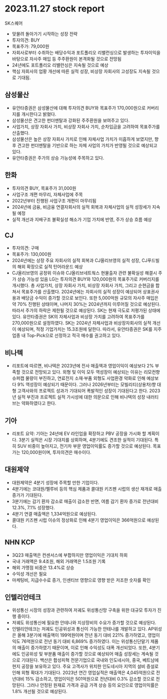 # 2023.11.27 stock report
SK스퀘어
- 맞물려 돌아가기 시작하는 성장 전략
- 투자의견: BUY
- 목표주가: 79,000원
- 자회사로부터 수취하는 배당수익과 포트폴리오 리밸런싱으로 발생하는 투자이익을 바탕으로 자사주 매입 등 주주환원이 본격화될 것으로 전망됨
- 24년에도 포트폴리오 리밸런싱은 지속될 것으로 예상
- 핵심 자회사의 업황 개선에 따른 실적 성장, 비상장 자회사의 고성장도 지속될 것으로 기대됨.
## 삼성물산
- 유안타증권은 삼성물산에 대해 투자의견 BUY와 목표주가 170,000원으로 커버리지를 개시한다고 밝혔다.
- 삼성물산은 견고한 펀더멘탈과 강화된 주주환원을 보여주고 있다.
- 사업가치, 상장 자회사 가치, 비상장 자회사 가치, 순차입금을 고려하여 목표주가를 산출했다.
- 삼성물산은 높은 상장 자회사 가치로 인해 자체사업 가치가 미흡하게 보였지만, 향후 견고한 펀더멘탈을 기반으로 하는 자체 사업의 가치가 반영될 것으로 예상되고 있다.
- 유안타증권은 주가의 상승 가능성에 주목하고 있다.
## 한화
- 투자의견 BUY, 목표주가 31,000원
- 사업구조 개편 마무리, 자체사업에 주목
- 2022년부터 진행된 사업구조 개편이 마무리됨
- 2024년에 금융, 비금융 연결자회사의 실적 회복과 자체사업의 실적 성장세가 지속될 예정
- 실적 개선과 지배구조 불확실성 해소가 기업 가치에 반영, 주가 상승 흐름 예상
## CJ
- 투자의견: 구매
- 목표주가: 130,000원
- 2024년에는 상장 주요 자회사의 실적 회복과 CJ올리브영의 실적 성장, CJ푸드빌의 해외 확장으로 실적 턴어라운드 예상
- CJ올리브영의 공정위 이슈와 CJ올리브네트웍스 현물출자 관련 불확실성 해결시 주가 상승 가능성 있음
LG는 투자의견 BUY와 120,000원의 목표주가로 커버리지를 개시했다. 총 사업가치, 상장 자회사 가치, 비상장 자회사 가치, 그리고 순현금을 합쳐서 목표주가를 산출했다. 2024년에는 자회사의 실적 성장이 예상되어 상표권사용과 배당금 수익이 증가할 것으로 보인다. 또한 5,000억원 규모의 자사주 매입은 약 70% 진행된 상태이며, 나머지 30%는 2024년까지 이루어질 것으로 예상된다. 따라서 주가의 하락은 제한될 것으로 예상된다.
SK는 현재 극도로 저평가된 상태에 있다. 유안타증권은 SK의 자체사업과 비상장 가치를 고려하여 목표주가를 270,000원으로 설정하였다. SK는 2024년 자체사업과 비상장자회사의 실적 개선이 예상되며, 적정 기업가치는 15.3조원에 달한다. 따라서, 유안타증권은 SK를 지주업종 내 Top-Pick으로 선정하고 적극 매수를 권고하고 있다.
## 비나텍
- 리포트에 따르면, 비나텍은 2023년에 전사 매출액과 영업이익이 예상보다 2% 부족할 것으로 전망되고 있다. 외형 및 이익 모두 역성장이 예상되는 이유는 리모컨향 슈퍼캡 물량이 부진하고, 연료전지 소재·부품 외형도 사업환경 악화로 인해 예상보다 9% 역성장이 예상되기 때문이다. 그러나 2026년부터는 모빌리티(상용차)향 대형 고객사와의 프로젝트 성과가 기대되어 폭발적인 성장이 기대된다고 한다. 2023년 실적 부진과 프로젝트 실적 가시성에 대한 의문으로 인해 비나텍의 성장 내러티브는 약화하였다고 한다.
## 기아
- 리포트 요약: 기아는 24년에 EV 라인업을 확장하고 PBV 공장을 가시화 할 계획이다. 3분기 실적은 시장 기대치를 상회하며, 4분기에도 견조한 실적이 기대된다. 특히 SUV 비중이 높아지고, 전기차 부문 영업이익률도 증가할 것으로 예상된다. 목표가는 120,000원이며, 투자의견은 매수이다.
## 대원제약
- 대원제약은 4분기 성장에 주목할 만한 기업이다.
- 4분기에는 코대원/펠루비 등의 핵심 제품과 콜대원 키즈펜 시럽의 생산 재개로 매출 증가가 기대된다.
- 3분기에는 감기 환자 감소로 매출이 감소한 반면, 여름 감기 환자 증가로 전년대비 12.3%, 7.1% 성장했다.
- 4분기 연결 매출액은 1,334억원으로 예상된다.
- 콜대원 키즈펜 시럽 이슈의 정상화로 인해 4분기 영업이익은 366억원으로 예상된다.
## NHN KCP
- 3Q23 매출액은 컨센서스에 부합하지만 영업이익은 기대치 하회
- 국내 거래액은 9.4조원, 해외 거래액은 1.5조원 기록
- 해외 가맹점 비중은 13.4%로 상승
- 수익성 개선은 필요
- 마케팅비, 지급수수료 증가, 인센티브 영향으로 영향 받은 저조한 숫자를 확인
## 인텔리안테크
- 위성통신 시장의 성장과 관련하여 저궤도 위성통신망 구축을 위한 대규모 투자가 진행 중이다.
- 저궤도 위성통신에 필요한 안테나와 지상장비의 수요가 증가할 것으로 예상된다.
- 인텔리안테크는 저궤도 인공위성과 통신이 가능한 안테나를 개발하고 있다.
AP위성은 올해 3분기에 매출액이 199억원이며 전년 동기 대비 221% 증가하였고, 영업이익도 76억원으로 전년 동기 대비 6,869% 증가하였다. 이는 위성통신단말기 제품의 매출이 증가하였기 때문이며, 이로 인해 수익성도 대폭 개선되었다. 또한, 4분기에도 인공위성 및 부분품 매출이 증가할 것으로 예상되어 매출 성장세는 계속될 것으로 기대된다.
백산은 합성피혁 전문기업으로 국내와 인도네시아, 중국, 베트남에 현지 공장을 보유하고 있다. 주요 고객사가 위치한 인도네시아 지역의 설비 증설로 인해 외형 확대가 기대된다. 2023년 연간 영업실적은 매출액은 4,045억원으로 전년대비 15% 감소하고, 영업이익은 501억원으로 전년대비 0.3% 감소할 것으로 전망된다. 그러나 안정된 원재료 가격과 공급 가격 상승 등의 요인으로 영업이익률은 1.8% 개선될 것으로 예상된다.